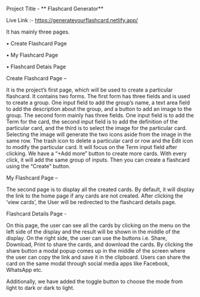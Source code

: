 Project Title - ** Flashcard Generator**

Live Link :- https://generateyourflashcard.netlify.app/

It has mainly three pages.

• Create Flashcard Page

• My Flashcard Page

• Flashcard Detais Page

Create Flashcard Page –

It is the project’s first page, which will be used to create a particular flashcard. It contains two forms. The first form has three fields and is used to create a group. One input field to add the group’s name, a text area field to add the description about the group, and a button to add an image to the group. The second form mainly has three fields. One input field is to add the Term for the card, the second input field is to add the definition of the particular card, and the third is to select the image for the particular card. Selecting the image will generate the two icons aside from the image in the same row. The trash icon to delete a particular card or row and the Edit icon to modify the particular card. It will focus on the Term input field after clicking.
We have a “+Add more” button to create more cards. With every click, it will add the same group of inputs. Then you can create a flashcard using the “Create” button.

My Flashcard Page –

The second page is to display all the created cards. By default, it will display the link to the home page if any cards are not created. After clicking the ‘view cards’, the User will be redirected to the flashcard details page.

Flashcard Details Page -

On this page, the user can see all the cards by clicking on the menu on the left side of the display and the result will be shown in the middle of the display. On the right side, the user can use the buttons i.e. Share, Download, Print to share the cards, and download the cards. By clicking the share button a modal popup comes up in the middle of the screen where the user can copy the link and save it in the clipboard. Users can share the card on the same modal through social media apps like Facebook, WhatsApp etc.

Additionally, we have added the toggle button to choose the mode from light to dark or dark to light.
